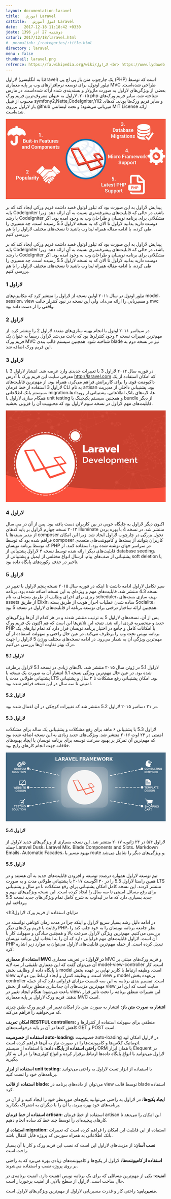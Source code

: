```yaml
---
layout: documentation-laravel
title:   آموزش Laravel
cattitle:   اصول آموزش Laravel
date:   2017-12-18 11:18:42 +0330
jdate: دوشنبه 27 آذر 1396
caturl: 2017/12/18/laravel.html
#  permalink: /:categories/:title.html
directory : laravel
menu : false
thumbnail: laravel.png
refrence: https://fa.wikipedia.org/wiki/لاراول <br> https://www.lydaweb.com/category/article/laravel/48/فریم-ورک-لاراول-چیست
---
```

<p>
لاراول (به انگلیسی Laravel) یک چارچوب متن باز پی اچ پی (PHP) است که توسط تیلور اوتول، برای توسعه نرم‌افزارهای وب بر پایه معماری MVC طراحی شده‌است. بعضی از ویژگی‌های لاراول به صورت ماژولار و بسته‌بندی شده ارائه شده‌است. در مارس ۲۰۱۵، لاراول به عنوان معروف‌ترین فریم ورک php شناخته شد، سایر فریم ورک‌های محبوب از قبیل symfony2,Nette,CodeIgniter,Yii2 و سایر فریم ورک‌ها بودند. کدهای باز لاراول برروی github میزبانی می‌شود؛ و تحت لیسانس MIT License ارائه شده‌است.
</p>

<div align="center">
<img src="/images/post/laravel.jpg" alt="{{page.title}}" />
</div>

<p>
پیدایش لاراول به این صورت بود که تیلور اوتول قصد داشت فریم ورکی ایجاد کند که بر پایه CodeIgniter باشد، در حالی که قابلیت‌های پیشرفته‌تری نسبت به آن ارائه دهد. زیرا با رشد CodeIgniter مشکلاتی برای برنامه نویسان و طراحان وب به وجود آمده بود. اگر دوست دارید بدانید لاراول تا الان که به نسخه لاراول 5.5 رسیده است، چه مسیری را طی کرده، با ادامه مقاله همراه لیداوب باشید تا نسخه‌های مختلف لاراول را با هم بررسی کنیم.
</p>

<p>پیدایش لاراول به این صورت بود که تیلور اوتول قصد داشت فریم ورکی ایجاد کند که بر پایه CodeIgniter باشد، در حالی که قابلیت‌های پیشرفته‌تری نسبت به آن ارائه دهد. زیرا با رشد CodeIgniter مشکلاتی برای برنامه نویسان و طراحان وب به وجود آمده بود. اگر دوست دارید بدانید لاراول تا الان که به نسخه لاراول 5.5 رسیده است، چه مسیری را طی کرده، با ادامه مقاله همراه لیداوب باشید تا نسخه‌های مختلف لاراول را با هم بررسی کنیم.</p>
<h3>لاراول 1</h3>
<p>تیلور اوتول در سال ۲۰۱۱ اولین نسخه از لاراول را منتشر کرد که مکانیزم‌های model، session، view و مسیریابی را ارائه می‌داد، ولی این نسخه در نبود کنترلر حالت mvc واقعی را از دست داده بود.</p>
<h3>لاراول 2</h3>
<p>در سپتامبر ۲۰۱۱ اوتول با انجام بهینه سازی‌های متعدد لاراول&nbsp;2 را منتشر کرد. از مهم‌ترین تغییرات نسخه ۲ وجود کنترلرها بود که باعث می‌شد لاراول رسماً به عنوان یک فریم ورک MVC شناخته شود. همچنین سیستم قالب بندی blade نیز در نسخه&nbsp;دوم&nbsp;به این فریم ورک اضافه شد.</p>
<h3>لاراول 3</h3>
<p>در فوریه سال ۲۰۱۲ لاراول&nbsp;3 با تغییرات جدیدی وارد عرصه شد. انتشار لاراول&nbsp;3 با معرفی سایت این فریم ورک با آدرس&nbsp;<a href="https://laravel.com/" target="_blank" rel="nofollow">http://laravel.com</a>&nbsp;که امکان استفاده از یک داکیومنت قوی را برای کاربرانش فراهم می‌کرد، همراه بود. از مهم‌ترین قابلیت‌های لاراول&nbsp;3 استفاده از خط فرمان CLI به نام artisan بود. پشتیبانی داخلی از مدیریت سیستم بانک اطلاعاتی، migrationها، لایه‌های بانک اطلاعاتی، پشتیبانی از رویدادها، همگام سازی لاراول با unit testing و همچنین سیستم پکیجینگ یا bundle از دیگر قابلیت‌های مهم لاراول در نسخه&nbsp;سوم لاراول بود که محبوبیت آن را فزونی بخشید.</p>

<p style="clear: both;">
<img class="img-responsive" style="display: block; margin-right: auto; margin-left: auto;" src="/images/post/laravel-development.jpg" alt="فریم ورک لاراول ">
</p>

<h3>لاراول 4</h3>
<p>اکنون دیگر لاراول به جایگاه خوبی در بین کاربران دست یافته بود. پس از آن در می سال ۲۰۱۳ نسخه&nbsp;چهارم لاراول&nbsp;بر پایه کدهای Illuminate منتشر شد. در نسخه&nbsp;4 با بهره بردن از مدیر بسته‌ها یا composer تحول بزرگی در چارچوب لاراول ایجاد شد. زیرا این امکان فراهم شده بود که توسط composer کاربران بتوانند از بسته‌ها و کامپوننت‌های متعددی که توسط برنامه نویسان PHP در سراسر جهان نوشته شده بود، استفاده کنند. از قابلیت‌های دیگر ارائه شده توسط نسخه ۴ لاراول پشتیبانی از database seeding، پشتیبانی از صف‌های پیام، ارسال انواع مختلفی از ایمیل و پشتیبانی از soft deletion یا تاخیر در حذف رکوردهای پایگاه داده بود.</p>
<h3>لاراول 5</h3>
<p>سیر تکامل لاراول ادامه داشت تا اینکه در فوریه سال ۲۰۱۵ نسخه&nbsp;پنجم لاراول&nbsp;با تغییر در نسخه&nbsp;4.3 منتشر شد. قابلیت‌های مهم و ویژه‌ای به این نسخه اضافه شده بود. برنامه‌ ریزی برای اجرای وظایف از طریق بسته‌ای به نام scheduler، بهینه سازی بسته‌های assets از طریق Elixir، ساده شدن عملیات احراز هویت از طریق بسته Socialite، همچنین ارائه ساختار درختی برای توسعه برنامه از قابلیت‌های لاراول در نسخه&nbsp;5 بود.</p>
<p>پس از آن، نسخه‌های لاراول&nbsp;5 به ترتیب منتشر شدند و در هر کدام از آن‌ها ویژگی‌های جدید و منحصربه فردی ارائه شد. نتیجه این تلاش‌ها این است که هم اکنون یک فریم ورک PHP با امکانات کامل و جامع در اختیار برنامه نویسان قرار دارد که تمام نیازهای یک برنامه نویس تحت وب را برطرف می‌کند. در عین حال راحتی و سهولت استفاده از آن مهم‌ترین ویژگی آن به شمار می‌رود. در ادامه نسخه‌های مختلف ورژن 5 لاراول را جهت درک بهتر تفاوت آن‌ها بررسی می‌کنیم.</p>

<h4>لاراول 5.1</h4>
<p>لاراول&nbsp;5.1 در ژوئن سال ۲۰۱۵ منتشر شد. باگ‌های زیادی در نسخه&nbsp;5.1&nbsp;لاراول برطرف شده بود. در عین حال مهم‌ترین ویژگی نسخه 5.1 انتشار آن به صورت یک نسخه با پشتیبانی طولانی مدت یا LTS بود. امکان پشتیبانی رفع مشکلات تا ۲ سال و پشتیبانی امنیتی تا سه سال در این نسخه فراهم شده بود.</p>
<h4>لاراول&nbsp;5.2</h4>
<p>در ۲۱ دسامبر ۲۰۱۵ لاراول&nbsp;5.2 منتشر شد که تغییرات کوچکی در آن اعمال شده بود.</p>
<h4>لاراول&nbsp;5.3</h4>
<p>لاراول&nbsp;5.3 با پشتیبانی ۶ ماهه برای رفع مشکلات و پشتیبانی یک ساله برای مشکلات امنیتی در ۲۳ اوت ۲۰۱۶ منتشر شد. ویژگی‌های جدید زیادی به این نسخه اضافه شده بود که مهم‌ترین آن تمرکز بر بهبود سرعت توسعه برای برنامه نویسان با ایجاد بهبود‌های خلاقانه جهت انجام کارهای رایج بود.</p>
<p style="clear: both;"><img class="img-responsive" style="display: block; margin-right: auto; margin-left: auto;" src="/images/post/laravel-framework.jpg" alt="لاراول چیست"></p>
<h4>لاراول&nbsp;5.4</h4>
<p>لاراول&nbsp;۵/۴ در ۲۴ ژانویه ۲۰۱۷ منتشر شد. این نسخه بسیاری از ویژگی‌های جدید لاراول از جمله Laravel Dusk، Laravel Mix، Blade Components and Slots، Markdown Emails، Automatic Facades، بهبود مسیر یا route و ویژگی‌های دیگر را شامل می‌شد.</p>

<h4>لاراول&nbsp;5.5</h4>
<p>تیم توسعه لاراول همواره درصدد توسعه و افزودن قابلیت‌های جدید به آن هستند و در همین راستا لاراول&nbsp;5.5 را در ۳۰ اگوست ۲۰۱۷ با پشتیبانی طولانی مدت و به صورت LTS منتشر کردند. این نسخه کامل امکان پشتیبانی برای رفع مشکلات تا دو سال و پشتیبانی برای رفع مسائل امنیتی تا سه سال را ایجاد کرده است. این نسخه ویژگی‌های مهم و جدید بسیاری دارد که ما در لیداوب به شرح کامل تمام ویژگی‌های جدید نسخه&nbsp;5.5 پرداخته ایم.</p>

<h3مزایای استفاده از فریم ورک لاراول</h3>
<p>در ادامه دلیل رشد بسیار سریع لاراول و اینکه چرا در مدت زمان کوتاهی توانسته در رقابت با فریم ورک‌های دیگر PHP، نظر جامعه برنامه ‌نویسان را به خود جلب کند را بررسی می‌کنیم. مهم‌ترین ویژگی‌ لاراول سرعت بالا و همچنین سادگی و سهولت کار با‌ آن است. لاراول قابلیت‌های مهم فراوانی دارد که آن را به انتخاب اول برنامه نویسان PHP تبدیل کرده است. از جمله مهم‌ترین قابلیت‌های لاراول می‌توان به موارد زیر اشاره کرد:</p>
<p style="clear: both;"><strong>استفاده از معماری MVC در لاراول:</strong>&nbsp;در تعریف معماری MVC و فریم ورک‌های مبتنی بر آن می‌توان گفت که این معماری تلفیقی از سه لایه model-view-controller است. کار با پایگاه داده از وظایف بخش model است. وظیفه ارتباط با کاربر نهایی بر عهده بخش view است. و وظیفه کنترل و ایجاد ارتباط بین دو لایه view و model برعهده بخش controller است. تقسیم بندی برنامه به این سه قسمت مزایای فراوانی دارد که از جمله مهم‌ترین مزیت‌های آن جداسازی منطق برنامه از بخش view سایت است که این امر باعث می‌شود؛ هنگام ایجاد تغییر در view، این تغییرات منطق برنامه را تحت تاثیر قرار ندهند. فریم ورک لاراول بر پایه معماری MVC است.&nbsp;</p>
<p><strong>انتشار به صورت متن باز:</strong>&nbsp;انتشار به صورت متن باز امکان تغییر این فریم ورک طبق چیزی که می‌خواهید را فراهم می‌کند.</p>
<p><strong>امکان تعریف RESTFUL controllers:</strong>&nbsp;منطقی برای سهولت استفاده از کنترلرها و کاهش کدها در آن بر پایه درخواست‌های GET و POST است.</p>
<p><strong>استفاده از خصوصیت auto-loading:</strong>&nbsp;خصوصیت auto-loading در لاراول امکان لود اتوماتیک کلاس‌ها و کامپوننت‌ها را در صورت نیاز به‌ آن‌ها فراهم کرده است.<br><strong>راحتی استفاده از پایگاه داده:</strong>&nbsp;با استفاده از سیستم ORM یا همان ابزار Elequent در لاراول می‌توانید با انواع پایگاه داده‌ها ارتباط برقرار کرده و انواع کوئری‌ها را در آن به کار بگیرید.</p>
<p><strong>استفاده از ابزار unit testing:</strong>&nbsp;با استفاده از ابزار تست لاراول به راحتی می‌توانید برنامه‌های خود را تست کنید.</p>
<p><strong>استفاده از قالب blade:</strong>&nbsp;می‌توان از داده‌های برنامه در view توسط قالب blade استفاده کرد.</p>
<p><strong>ایجاد پکیج‌ها:</strong>&nbsp;در لاراول به راحتی می‌توانید پکیج‌های موردنظر خود را ایجاد کنید و از آن در برنامه‌های خود بهره ببرید، یا آن را با دیگران به اشتراک بگذارید.</p>
<p><strong>استفاده از خط فرمان artisan:</strong>&nbsp;استفاده از خط فرمان artisan این امکان را می‌دهد تا کارهای پیچیده‌ای را توسط چند خط کد ساده انجام دهیم.</p>
<p><strong>استفاده از migration:</strong>&nbsp;استفاده از این قابلیت این امکان را فراهم کرده است که تغییرات بانک اطلاعاتی به همراه سورس کد پروژه قابل انتقال باشد.</p>
<p><strong>نصب آسان:</strong>&nbsp;از مزیت‌های لاراول این است که نصب این فریم ورک و کار با آن بسیار راحت است.</p>
<p><strong>استفاده از کامپوننت‌ها:</strong>&nbsp;لاراول از پکیج‌ها و کامپوننت‌های زیادی بهره می‌برد که به راحتی بر روی پروژه نصب و استفاده می‌شوند.</p>
<p><strong>امنیت:</strong>&nbsp;یکی از مهم‌ترین مسائلی که برای یک برنامه نویس اهمیت دارد، امنیت برنامه‌ی در حال ساخت است. لاراول از سطح بالایی از امنیت برخوردار است.</p>
<p><strong>مسیریابی:</strong>&nbsp;راحتی کار و قدرت مسیریابی لاراول از مهم‌ترین ‌ویژگی‌های لاراول است.</p>

